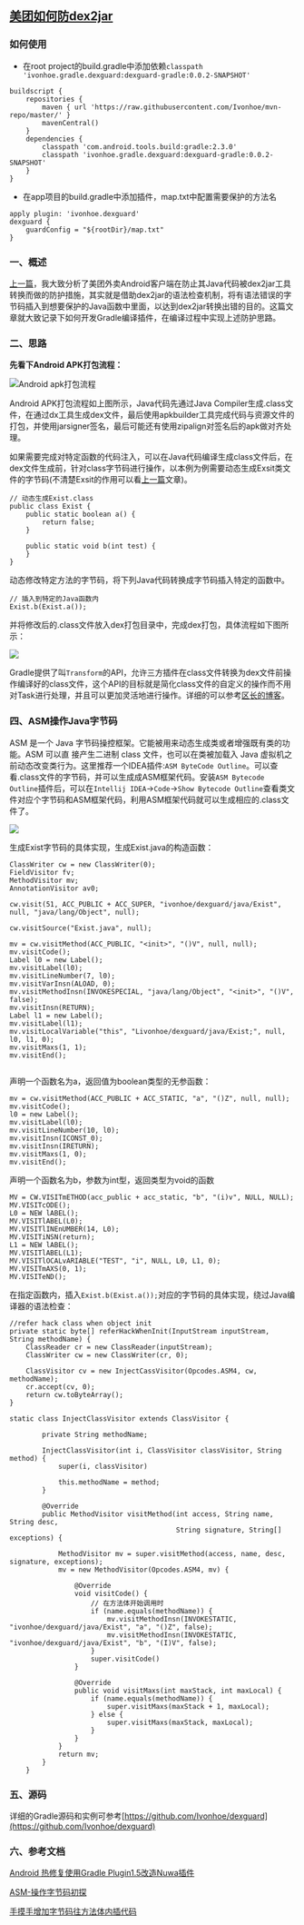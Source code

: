 [美团如何防dex2jar](https://ivonhoe.github.io/2017/02/09/%E7%BE%8E%E5%9B%A2%E5%A6%82%E4%BD%95%E9%98%B2dex2jar/)
---

### 如何使用
- 在root project的build.gradle中添加依赖`classpath 'ivonhoe.gradle.dexguard:dexguard-gradle:0.0.2-SNAPSHOT'`

```
buildscript {
    repositories {
        maven { url 'https://raw.githubusercontent.com/Ivonhoe/mvn-repo/master/' }
        mavenCentral()
    }
    dependencies {
        classpath 'com.android.tools.build:gradle:2.3.0'
        classpath 'ivonhoe.gradle.dexguard:dexguard-gradle:0.0.2-SNAPSHOT'
    }
}
```
- 在app项目的build.gradle中添加插件，map.txt中配置需要保护的方法名

```
apply plugin: 'ivonhoe.dexguard'
dexguard {
    guardConfig = "${rootDir}/map.txt"
}
```


### 一、概述
[上一篇](https://ivonhoe.github.io/2017/02/09/%E7%BE%8E%E5%9B%A2%E5%A6%82%E4%BD%95%E9%98%B2dex2jar/)，我大致分析了美团外卖Android客户端在防止其Java代码被dex2jar工具转换而做的防护措施，其实就是借助dex2jar的语法检查机制，将有语法错误的字节码插入到想要保护的Java函数中里面，以达到dex2jar转换出错的目的。这篇文章就大致记录下如何开发Gradle编译插件，在编译过程中实现上述防护思路。

### 二、思路
**先看下Android APK打包流程：**

<!--more-->

![Android apk打包流程](https://ivonhoe.github.io/res/dexguard/dexguard4.jpeg)

Android APK打包流程如上图所示，Java代码先通过Java Compiler生成.class文件，在通过dx工具生成dex文件，最后使用apkbuilder工具完成代码与资源文件的打包，并使用jarsigner签名，最后可能还有使用zipalign对签名后的apk做对齐处理。

如果需要完成对特定函数的代码注入，可以在Java代码编译生成class文件后，在dex文件生成前，针对class字节码进行操作，以本例为例需要动态生成Exsit类文件的字节码(不清楚Exsit的作用可以看[上一篇](https://ivonhoe.github.io/2017/02/13/Android%E5%AE%89%E5%85%A8%E4%B9%8B---%E7%BE%8E%E5%9B%A2%E9%98%B2dex2jar%E5%8E%9F%E7%90%86/)文章)。

```
// 动态生成Exist.class
public class Exist {
    public static boolean a() {
        return false;
    }

    public static void b(int test) {
    }
}
```
动态修改特定方法的字节码，将下列Java代码转换成字节码插入特定的函数中。

```
// 插入到特定的Java函数内
Exist.b(Exist.a());
```

并将修改后的.class文件放入dex打包目录中，完成dex打包，具体流程如下图所示：

![](https://ivonhoe.github.io/res/dexguard/dexguard5.png)

Gradle提供了叫`Transform`的API，允许三方插件在class文件转换为dex文件前操作编译好的class文件，这个API的目标就是简化class文件的自定义的操作而不用对Task进行处理，并且可以更加灵活地进行操作。详细的可以参考[区长的博客](http://blog.csdn.net/sbsujjbcy/article/details/50839263)。

### 四、ASM操作Java字节码
ASM 是一个 Java 字节码操控框架。它能被用来动态生成类或者增强既有类的功能。ASM 可以直
接产生二进制 class 文件，也可以在类被加载入 Java 虚拟机之前动态改变类行为。这里推荐一个IDEA插件:`ASM ByteCode Outline`。可以查看.class文件的字节码，并可以生成成ASM框架代码。安装`ASM Bytecode Outline`插件后，可以在`Intellij IDEA`->`Code`->`Show Bytecode Outline`查看类文件对应个字节码和ASM框架代码，利用ASM框架代码就可以生成相应的.class文件了。

![](https://ivonhoe.github.io/res/dexguard/dexguard3.png)


生成Exist字节码的具体实现，生成Exist.java的构造函数：

```
ClassWriter cw = new ClassWriter(0);
FieldVisitor fv;
MethodVisitor mv;
AnnotationVisitor av0;

cw.visit(51, ACC_PUBLIC + ACC_SUPER, "ivonhoe/dexguard/java/Exist", null, "java/lang/Object", null);

cw.visitSource("Exist.java", null);

mv = cw.visitMethod(ACC_PUBLIC, "<init>", "()V", null, null);
mv.visitCode();
Label l0 = new Label();
mv.visitLabel(l0);
mv.visitLineNumber(7, l0);
mv.visitVarInsn(ALOAD, 0);
mv.visitMethodInsn(INVOKESPECIAL, "java/lang/Object", "<init>", "()V", false);
mv.visitInsn(RETURN);
Label l1 = new Label();
mv.visitLabel(l1);
mv.visitLocalVariable("this", "Livonhoe/dexguard/java/Exist;", null, l0, l1, 0);
mv.visitMaxs(1, 1);
mv.visitEnd();
        
```

声明一个函数名为a，返回值为boolean类型的无参函数：

```
mv = cw.visitMethod(ACC_PUBLIC + ACC_STATIC, "a", "()Z", null, null);
mv.visitCode();
l0 = new Label();
mv.visitLabel(l0);
mv.visitLineNumber(10, l0);
mv.visitInsn(ICONST_0);
mv.visitInsn(IRETURN);
mv.visitMaxs(1, 0);
mv.visitEnd();
```

声明一个函数名为b，参数为int型，返回类型为void的函数

```    
MV = CW.VISITmETHOD(acc_public + acc_static, "b", "(i)v", NULL, NULL);
MV.VISITcODE();
L0 = NEW lABEL();
MV.VISITlABEL(L0);
MV.VISITlINEnUMBER(14, L0);
MV.VISITiNSN(return);
L1 = NEW lABEL();
MV.VISITlABEL(L1);
MV.VISITlOCALvARIABLE("TEST", "i", NULL, L0, L1, 0);
MV.VISITmAXS(0, 1);
MV.VISITeND();
```

在指定函数内，插入`Exist.b(Exist.a());`对应的字节码的具体实现，绕过Java编译器的语法检查：

```
//refer hack class when object init
private static byte[] referHackWhenInit(InputStream inputStream, String methodName) {
    ClassReader cr = new ClassReader(inputStream);
    ClassWriter cw = new ClassWriter(cr, 0);

    ClassVisitor cv = new InjectCassVisitor(Opcodes.ASM4, cw, methodName);
    cr.accept(cv, 0);
    return cw.toByteArray();
}
```


```
static class InjectClassVisitor extends ClassVisitor {

        private String methodName;

        InjectClassVisitor(int i, ClassVisitor classVisitor, String method) {
            super(i, classVisitor)

            this.methodName = method;
        }

        @Override
        public MethodVisitor visitMethod(int access, String name, String desc,
                                         String signature, String[] exceptions) {

            MethodVisitor mv = super.visitMethod(access, name, desc, signature, exceptions);
            mv = new MethodVisitor(Opcodes.ASM4, mv) {

                @Override
                void visitCode() {
                    // 在方法体开始调用时
                    if (name.equals(methodName)) {
                        mv.visitMethodInsn(INVOKESTATIC, "ivonhoe/dexguard/java/Exist", "a", "()Z", false);
                        mv.visitMethodInsn(INVOKESTATIC, "ivonhoe/dexguard/java/Exist", "b", "(I)V", false);
                    }
                    super.visitCode()
                }

                @Override
                public void visitMaxs(int maxStack, int maxLocal) {
                    if (name.equals(methodName)) {
                        super.visitMaxs(maxStack + 1, maxLocal);
                    } else {
                        super.visitMaxs(maxStack, maxLocal);
                    }
                }
            }
            return mv;
        }
    }
```
### 五、源码
详细的Gradle源码和实例可参考[https://github.com/Ivonhoe/dexguard](https://github.com/Ivonhoe/dexguard)

### 六、参考文档

[Android 热修复使用Gradle Plugin1.5改造Nuwa插件](http://blog.csdn.net/sbsujjbcy/article/details/50839263)

[ASM-操作字节码初探](http://www.wangyuwei.me/2017/01/20/ASM-%E6%93%8D%E4%BD%9C%E5%AD%97%E8%8A%82%E7%A0%81%E5%88%9D%E6%8E%A2/)

[手摸手增加字节码往方法体内插代码](https://www.diycode.cc/topics/581)

